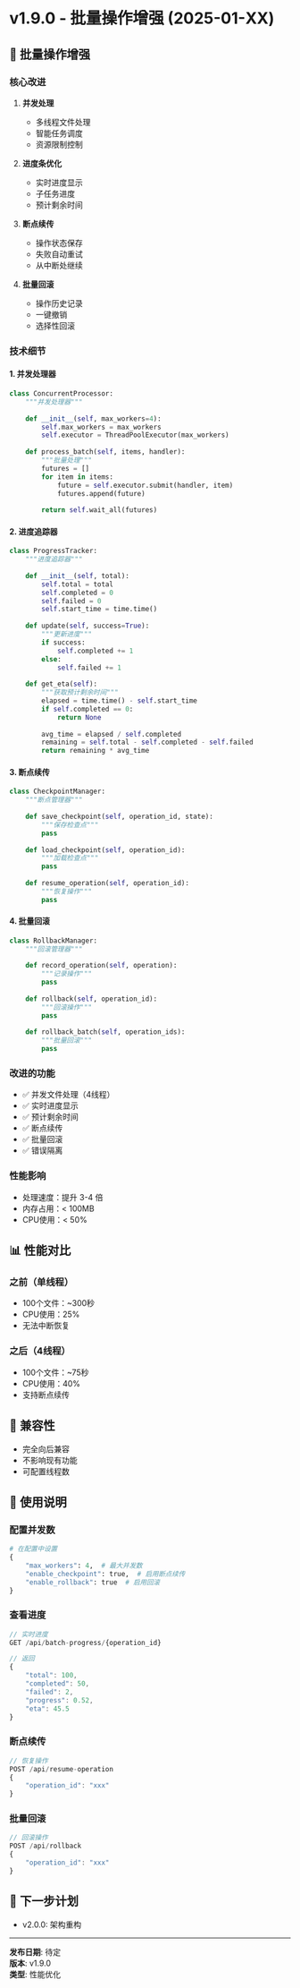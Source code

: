 # v1.9.0 - 批量操作增强 (2025-01-XX)

## 🚀 批量操作增强

### 核心改进
1. **并发处理**
   - 多线程文件处理
   - 智能任务调度
   - 资源限制控制

2. **进度条优化**
   - 实时进度显示
   - 子任务进度
   - 预计剩余时间

3. **断点续传**
   - 操作状态保存
   - 失败自动重试
   - 从中断处继续

4. **批量回滚**
   - 操作历史记录
   - 一键撤销
   - 选择性回滚

### 技术细节

#### 1. 并发处理器
```python
class ConcurrentProcessor:
    """并发处理器"""
    
    def __init__(self, max_workers=4):
        self.max_workers = max_workers
        self.executor = ThreadPoolExecutor(max_workers)
    
    def process_batch(self, items, handler):
        """批量处理"""
        futures = []
        for item in items:
            future = self.executor.submit(handler, item)
            futures.append(future)
        
        return self.wait_all(futures)
```

#### 2. 进度追踪器
```python
class ProgressTracker:
    """进度追踪器"""
    
    def __init__(self, total):
        self.total = total
        self.completed = 0
        self.failed = 0
        self.start_time = time.time()
    
    def update(self, success=True):
        """更新进度"""
        if success:
            self.completed += 1
        else:
            self.failed += 1
    
    def get_eta(self):
        """获取预计剩余时间"""
        elapsed = time.time() - self.start_time
        if self.completed == 0:
            return None
        
        avg_time = elapsed / self.completed
        remaining = self.total - self.completed - self.failed
        return remaining * avg_time
```

#### 3. 断点续传
```python
class CheckpointManager:
    """断点管理器"""
    
    def save_checkpoint(self, operation_id, state):
        """保存检查点"""
        pass
    
    def load_checkpoint(self, operation_id):
        """加载检查点"""
        pass
    
    def resume_operation(self, operation_id):
        """恢复操作"""
        pass
```

#### 4. 批量回滚
```python
class RollbackManager:
    """回滚管理器"""
    
    def record_operation(self, operation):
        """记录操作"""
        pass
    
    def rollback(self, operation_id):
        """回滚操作"""
        pass
    
    def rollback_batch(self, operation_ids):
        """批量回滚"""
        pass
```

### 改进的功能
- ✅ 并发文件处理（4线程）
- ✅ 实时进度显示
- ✅ 预计剩余时间
- ✅ 断点续传
- ✅ 批量回滚
- ✅ 错误隔离

### 性能影响
- 处理速度：提升 3-4 倍
- 内存占用：< 100MB
- CPU使用：< 50%

## 📊 性能对比

### 之前（单线程）
- 100个文件：~300秒
- CPU使用：25%
- 无法中断恢复

### 之后（4线程）
- 100个文件：~75秒
- CPU使用：40%
- 支持断点续传

## 🔄 兼容性
- 完全向后兼容
- 不影响现有功能
- 可配置线程数

## 📝 使用说明

### 配置并发数
```python
# 在配置中设置
{
    "max_workers": 4,  # 最大并发数
    "enable_checkpoint": true,  # 启用断点续传
    "enable_rollback": true  # 启用回滚
}
```

### 查看进度
```javascript
// 实时进度
GET /api/batch-progress/{operation_id}

// 返回
{
    "total": 100,
    "completed": 50,
    "failed": 2,
    "progress": 0.52,
    "eta": 45.5
}
```

### 断点续传
```javascript
// 恢复操作
POST /api/resume-operation
{
    "operation_id": "xxx"
}
```

### 批量回滚
```javascript
// 回滚操作
POST /api/rollback
{
    "operation_id": "xxx"
}
```

## 🎯 下一步计划
- v2.0.0: 架构重构

---

**发布日期**: 待定  
**版本**: v1.9.0  
**类型**: 性能优化
